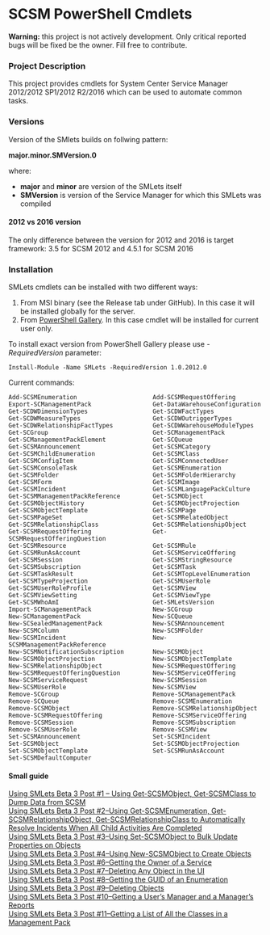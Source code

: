 # SCSM PowerShell Cmdlets 

<b>Warning:</b> this project is not actively development. Only critical reported bugs will be fixed be the owner. Fill free to contribute.

### Project Description
This project provides cmdlets for System Center Service Manager 2012/2012 SP1/2012 R2/2016 which can be used to automate common tasks.

### Versions
Version of the SMlets builds on follwing pattern:

<b>major.minor.SMVersion.0</b>

where:
 - <b>major</b> and <b>minor</b> are version of the SMLets itself
 - <b>SMVersion</b> is version of the Service Manager for which this SMLets was compiled


#### 2012 vs 2016 version
The only difference between the version for 2012 and 2016 is target framework: 3.5 for SCSM 2012 and 4.5.1 for SCSM 2016

### Installation
SMLets cmdlets can be installed with two different ways:
1. From MSI binary (see the Release tab under GitHub). In this case it will be installed globally for the server.
2. From [PowerShell Gallery](https://www.powershellgallery.com/packages/SMLets). In this case cmdlet will be installed for current user only.

To install exact version from PowerShell Gallery please use <i>-RequiredVersion</i> parameter:

`Install-Module -Name SMLets -RequiredVersion 1.0.2012.0`

Current commands:
```
Add-SCSMEnumeration                     Add-SCSMRequestOffering
Export-SCManagementPack                 Get-DataWarehouseConfiguration
Get-SCDWDimensionTypes                  Get-SCDWFactTypes
Get-SCDWMeasureTypes                    Get-SCDWOutriggerTypes
Get-SCDWRelationshipFactTypes           Get-SCDWWarehouseModuleTypes
Get-SCGroup                             Get-SCManagementPack
Get-SCManagementPackElement             Get-SCQueue
Get-SCSMAnnouncement                    Get-SCSMCategory
Get-SCSMChildEnumeration                Get-SCSMClass
Get-SCSMConfigItem                      Get-SCSMConnectedUser
Get-SCSMConsoleTask                     Get-SCSMEnumeration
Get-SCSMFolder                          Get-SCSMFolderHierarchy
Get-SCSMForm                            Get-SCSMImage
Get-SCSMIncident                        Get-SCSMLanguagePackCulture
Get-SCSMManagementPackReference         Get-SCSMObject
Get-SCSMObjectHistory                   Get-SCSMObjectProjection
Get-SCSMObjectTemplate                  Get-SCSMPage
Get-SCSMPageSet                         Get-SCSMRelatedObject
Get-SCSMRelationshipClass               Get-SCSMRelationshipObject
Get-SCSMRequestOffering                 Get-SCSMRequestOfferingQuestion
Get-SCSMResource                        Get-SCSMRule
Get-SCSMRunAsAccount                    Get-SCSMServiceOffering
Get-SCSMSession                         Get-SCSMStringResource
Get-SCSMSubscription                    Get-SCSMTask
Get-SCSMTaskResult                      Get-SCSMTopLevelEnumeration
Get-SCSMTypeProjection                  Get-SCSMUserRole
Get-SCSMUserRoleProfile                 Get-SCSMView
Get-SCSMViewSetting                     Get-SCSMViewType
Get-SCSMWhoAmI                          Get-SMLetsVersion
Import-SCManagementPack                 New-SCGroup
New-SCManagementPack                    New-SCQueue
New-SCSealedManagementPack              New-SCSMAnnouncement
New-SCSMColumn                          New-SCSMFolder
New-SCSMIncident                        New-SCSMManagementPackReference
New-SCSMNotificationSubscription        New-SCSMObject
New-SCSMObjectProjection                New-SCSMObjectTemplate
New-SCSMRelationshipObject              New-SCSMRequestOffering
New-SCSMRequestOfferingQuestion         New-SCSMServiceOffering
New-SCSMServiceRequest                  New-SCSMSession
New-SCSMUserRole                        New-SCSMView
Remove-SCGroup                          Remove-SCManagementPack
Remove-SCQueue                          Remove-SCSMEnumeration
Remove-SCSMObject                       Remove-SCSMRelationshipObject
Remove-SCSMRequestOffering              Remove-SCSMServiceOffering
Remove-SCSMSession                      Remove-SCSMSubscription
Remove-SCSMUserRole                     Remove-SCSMView
Set-SCSMAnnouncement                    Set-SCSMIncident
Set-SCSMObject                          Set-SCSMObjectProjection
Set-SCSMObjectTemplate                  Set-SCSMRunAsAccount
Set-SCSMDefaultComputer
```

#### Small guide
   [Using SMLets Beta 3 Post #1 – Using Get-SCSMObject, Get-SCSMClass to Dump Data from SCSM](https://techcommunity.microsoft.com/t5/system-center-blog/using-smlets-beta-3-post-1-8211-using-get-scsmobject-get/ba-p/342940)  
   [Using SMLets Beta 3 Post #2–Using Get-SCSMEnumeration, Get-SCSMRelationshipObject, Get-SCSMRelationshipClass to Automatically Resolve Incidents When All Child Activities Are Completed](https://techcommunity.microsoft.com/t5/system-center-blog/using-smlets-beta-3-post-2-8211-using-get-scsmenumeration-get/ba-p/342944)  
   [Using SMLets Beta 3 Post #3–Using Set-SCSMObject to Bulk Update Properties on Objects](https://techcommunity.microsoft.com/t5/system-center-blog/using-smlets-beta-3-post-3-8211-using-set-scsmobject-to-bulk/ba-p/342952)  
   [Using SMLets Beta 3 Post #4–Using New-SCSMObject to Create Objects](https://techcommunity.microsoft.com/t5/system-center-blog/using-smlets-beta-3-post-4-8211-using-new-scsmobject-to-create/ba-p/343089?search-action-id=213564747959&search-result-uid=343089)  
   [Using SMLets Beta 3 Post #6–Getting the Owner of a Service](https://techcommunity.microsoft.com/t5/system-center-blog/using-smlets-beta-3-post-6-8211-getting-the-owner-of-a-service/ba-p/343341)  
   [Using SMLets Beta 3 Post #7–Deleting Any Object in the UI](https://techcommunity.microsoft.com/t5/system-center-blog/using-smlets-beta-3-post-7-8211-deleting-any-object-in-the-ui/ba-p/343347?search-action-id=213564909504&search-result-uid=343347)  
   [Using SMLets Beta 3 Post #8–Getting the GUID of an Enumeration](https://techcommunity.microsoft.com/t5/system-center-blog/using-smlets-beta-3-post-8-8211-getting-the-guid-of-an/ba-p/343605?search-action-id=213565033426&search-result-uid=343605)  
   [Using SMLets Beta 3 Post #9–Deleting Objects](https://techcommunity.microsoft.com/t5/system-center-blog/using-smlets-beta-3-post-9-8211-deleting-objects/ba-p/343661?search-action-id=213565042519&search-result-uid=343661)  
   [Using SMLets Beta 3 Post #10–Getting a User’s Manager and a Manager’s Reports](https://techcommunity.microsoft.com/t5/system-center-blog/using-smlets-beta-3-post-10-8211-getting-a-user-8217-s-manager/ba-p/344384?search-action-id=213565162623&search-result-uid=344384)  
   [Using SMLets Beta 3 Post #11–Getting a List of All the Classes in a Management Pack](https://techcommunity.microsoft.com/t5/system-center-blog/using-smlets-beta-3-post-11-8211-getting-a-list-of-all-the/ba-p/344442?search-action-id=213565171849&search-result-uid=344442)  

